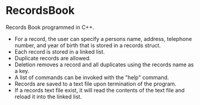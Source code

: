 # RecordsBook
Records Book programmed in C++.

- For a record, the user can specify a persons name, address,
telephone number, and year of birth that is stored in a records
struct.
- Each record is stored in a linked list.
- Duplicate records are allowed.
- Deletion removes a record and all duplicates using the records name as a key.
- A list of commands can be invoked with the "help" command.
- Records are saved to a text file upon termination of the program.
- If a records text file exist, it will read the contents of the text file and reload it into the linked list.
